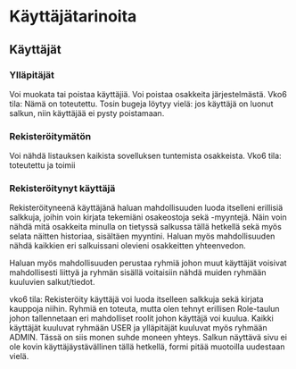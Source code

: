 # Käyttäjätarinoita

## Käyttäjät

### Ylläpitäjät
Voi muokata tai poistaa käyttäjiä. Voi poistaa osakkeita järjestelmästä.
Vko6 tila: Nämä on toteutettu. Tosin bugeja löytyy vielä: jos käyttäjä on luonut salkun, niin käyttäjää ei pysty poistamaan.

### Rekisteröitymätön
Voi nähdä listauksen kaikista sovelluksen tuntemista osakkeista.
Vko6 tila: toteutettu ja toimii

### Rekisteröitynyt käyttäjä
Rekisteröityneenä käyttäjänä haluan mahdollisuuden luoda itselleni erillisiä salkkuja, joihin voin kirjata tekemiäni osakeostoja sekä -myyntejä. Näin voin nähdä mitä osakkeita minulla on tietyssä salkussa tällä hetkellä sekä myös selata näitten historiaa, sisältäen myyntini. Haluan myös mahdollisuuden nähdä kaikkien eri salkuissani olevieni osakkeitten yhteenvedon.

Haluan myös mahdollisuuden perustaa ryhmiä johon muut käyttäjät voisivat mahdollisesti liittyä ja ryhmän sisällä voitaisiin nähdä muiden ryhmään kuuluvien salkut/tiedot.

vko6 tila:
Rekisteröity käyttäjä voi luoda itselleen salkkuja sekä kirjata kauppoja niihin. Ryhmiä en toteuta, mutta olen tehnyt erillisen Role-taulun johon tallennetaan eri mahdolliset roolit johon käyttäjä voi kuulua. Kaikki käyttäjät kuuluvat ryhmään USER ja ylläpitäjät kuuluvat myös ryhmään ADMIN. Tässä on siis monen suhde moneen yhteys. Salkun näyttävä sivu ei ole kovin käyttäjäystävällinen tällä hetkellä, formi pitää muotoilla uudestaan vielä.
